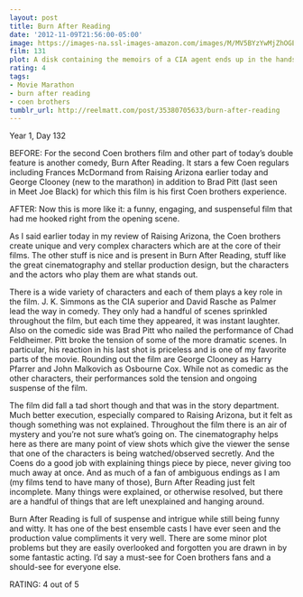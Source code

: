 ```yaml
---
layout: post
title: Burn After Reading
date: '2012-11-09T21:56:00-05:00'
image: https://images-na.ssl-images-amazon.com/images/M/MV5BYzYwMjZhOGEtMGZlZS00Mjg1LTlkMDktYzJiZDU4MzAxZDRiXkEyXkFqcGdeQXVyMTMxODk2OTU@._V1_UX182_CR0,0,182,268_AL_.jpg
film: 131
plot: A disk containing the memoirs of a CIA agent ends up in the hands of two unscrupulous gym employees who attempt to sell it.
rating: 4
tags:
- Movie Marathon
- burn after reading
- coen brothers
tumblr_url: http://reelmatt.com/post/35380705633/burn-after-reading
---
```


Year 1, Day 132

BEFORE: For the second Coen brothers film and other part of today’s double feature is another comedy, Burn After Reading. It stars a few Coen regulars including Frances McDormand from Raising Arizona earlier today and George Clooney (new to the marathon) in addition to Brad Pitt (last seen in Meet Joe Black) for which this film is his first Coen brothers experience.

AFTER: Now this is more like it: a funny, engaging, and suspenseful film that had me hooked right from the opening scene.

As I said earlier today in my review of Raising Arizona, the Coen brothers create unique and very complex characters which are at the core of their films. The other stuff is nice and is present in Burn After Reading, stuff like the great cinematography and stellar production design, but the characters and the actors who play them are what stands out.

There is a wide variety of characters and each of them plays a key role in the film. J. K. Simmons as the CIA superior and David Rasche as Palmer lead the way in comedy. They only had a handful of scenes sprinkled throughout the film, but each time they appeared, it was instant laughter. Also on the comedic side was Brad Pitt who nailed the performance of Chad Feldheimer. Pitt broke the tension of some of the more dramatic scenes. In particular, his reaction in his last shot is priceless and is one of my favorite parts of the movie. Rounding out the film are George Clooney as Harry Pfarrer and John Malkovich as Osbourne Cox. While not as comedic as the other characters, their performances sold the tension and ongoing suspense of the film.

The film did fall a tad short though and that was in the story department. Much better execution, especially compared to Raising Arizona, but it felt as though something was not explained. Throughout the film there is an air of mystery and you’re not sure what’s going on. The cinematography helps here as there are many point of view shots which give the viewer the sense that one of the characters is being watched/observed secretly. And the Coens do a good job with explaining things piece by piece, never giving too much away at once. And as much of a fan of ambiguous endings as I am (my films tend to have many of those), Burn After Reading just felt incomplete. Many things were explained, or otherwise resolved, but there are a handful of things that are left unexplained and hanging around.

Burn After Reading is full of suspense and intrigue while still being funny and witty. It has one of the best ensemble casts I have ever seen and the production value compliments it very well. There are some minor plot problems but they are easily overlooked and forgotten you are drawn in by some fantastic acting. I’d say a must-see for Coen brothers fans and a should-see for everyone else.

RATING: 4 out of 5
